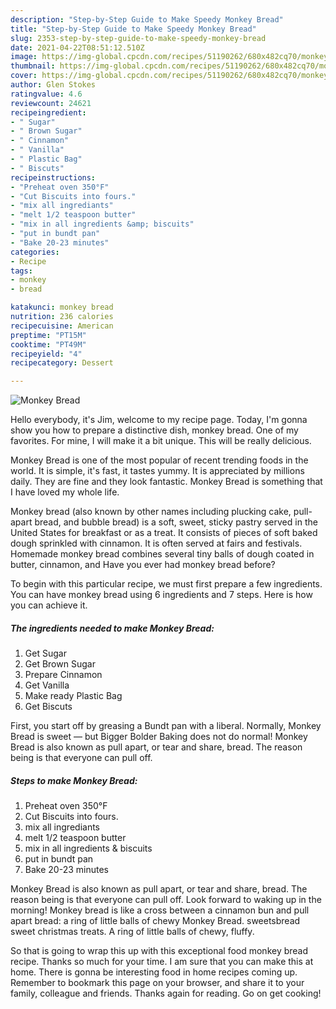 ```yaml
---
description: "Step-by-Step Guide to Make Speedy Monkey Bread"
title: "Step-by-Step Guide to Make Speedy Monkey Bread"
slug: 2353-step-by-step-guide-to-make-speedy-monkey-bread
date: 2021-04-22T08:51:12.510Z
image: https://img-global.cpcdn.com/recipes/51190262/680x482cq70/monkey-bread-recipe-main-photo.jpg
thumbnail: https://img-global.cpcdn.com/recipes/51190262/680x482cq70/monkey-bread-recipe-main-photo.jpg
cover: https://img-global.cpcdn.com/recipes/51190262/680x482cq70/monkey-bread-recipe-main-photo.jpg
author: Glen Stokes
ratingvalue: 4.6
reviewcount: 24621
recipeingredient:
- " Sugar"
- " Brown Sugar"
- " Cinnamon"
- " Vanilla"
- " Plastic Bag"
- " Biscuts"
recipeinstructions:
- "Preheat oven 350°F"
- "Cut Biscuits into fours."
- "mix all ingrediants"
- "melt 1/2 teaspoon butter"
- "mix in all ingredients &amp; biscuits"
- "put in bundt pan"
- "Bake 20-23 minutes"
categories:
- Recipe
tags:
- monkey
- bread

katakunci: monkey bread 
nutrition: 236 calories
recipecuisine: American
preptime: "PT15M"
cooktime: "PT49M"
recipeyield: "4"
recipecategory: Dessert

---
```



![Monkey Bread](https://img-global.cpcdn.com/recipes/51190262/680x482cq70/monkey-bread-recipe-main-photo.jpg)

Hello everybody, it's Jim, welcome to my recipe page. Today, I'm gonna show you how to prepare a distinctive dish, monkey bread. One of my favorites. For mine, I will make it a bit unique. This will be really delicious.

Monkey Bread is one of the most popular of recent trending foods in the world. It is simple, it's fast, it tastes yummy. It is appreciated by millions daily. They are fine and they look fantastic. Monkey Bread is something that I have loved my whole life.

Monkey bread (also known by other names including plucking cake, pull-apart bread, and bubble bread) is a soft, sweet, sticky pastry served in the United States for breakfast or as a treat. It consists of pieces of soft baked dough sprinkled with cinnamon. It is often served at fairs and festivals. Homemade monkey bread combines several tiny balls of dough coated in butter, cinnamon, and Have you ever had monkey bread before?


To begin with this particular recipe, we must first prepare a few ingredients. You can have monkey bread using 6 ingredients and 7 steps. Here is how you can achieve it.

<!--inarticleads1-->

##### The ingredients needed to make Monkey Bread:

1. Get  Sugar
1. Get  Brown Sugar
1. Prepare  Cinnamon
1. Get  Vanilla
1. Make ready  Plastic Bag
1. Get  Biscuts


First, you start off by greasing a Bundt pan with a liberal. Normally, Monkey Bread is sweet — but Bigger Bolder Baking does not do normal! Monkey Bread is also known as pull apart, or tear and share, bread. The reason being is that everyone can pull off. 

<!--inarticleads2-->

##### Steps to make Monkey Bread:

1. Preheat oven 350°F
1. Cut Biscuits into fours.
1. mix all ingrediants
1. melt 1/2 teaspoon butter
1. mix in all ingredients &amp; biscuits
1. put in bundt pan
1. Bake 20-23 minutes


Monkey Bread is also known as pull apart, or tear and share, bread. The reason being is that everyone can pull off. Look forward to waking up in the morning! Monkey bread is like a cross between a cinnamon bun and pull apart bread: a ring of little balls of chewy Monkey Bread. sweetsbread sweet christmas treats. A ring of little balls of chewy, fluffy. 

So that is going to wrap this up with this exceptional food monkey bread recipe. Thanks so much for your time. I am sure that you can make this at home. There is gonna be interesting food in home recipes coming up. Remember to bookmark this page on your browser, and share it to your family, colleague and friends. Thanks again for reading. Go on get cooking!

